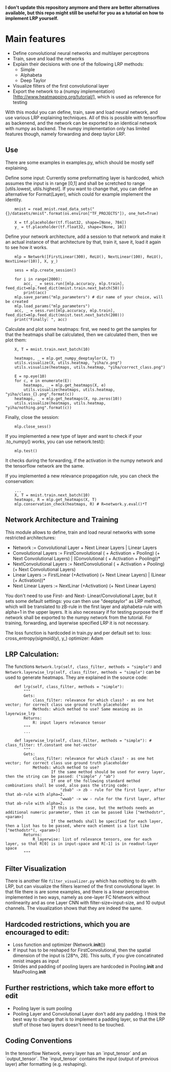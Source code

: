 **I don't update this repository anymore and there are better alternatives available, but this repo might still be useful for you as a tutorial on how to implement LRP yourself.**

# Main features
- Define convolutional neural networks and multilayer perceptrons
- Train, save and load the networks
- Explain their decisions with one of the following LRP methods:
	- Simple
	- Alphabeta
	- Deep Taylor
- Visualize filters of the first convolutional layer 
- Export the network to a (numpy implementation)[http://www.heatmapping.org/tutorial/], which is used as reference for testing

With this modul you can define, train, save and load neural network, and use various LRP explaining techniques.
All of this is possible with tensorflow as backenend, and the network can be exported to an identical network with numpy as backend. The numpy implementation only has limited features though, namely forwarding and deep taylor LRP.


## Use

There are some examples in examples.py, which should be mostly self explaining.

Define some input:
Currently some preformatting layer is hardcoded, which assumes the input is in range [0,1] and shall be scretched to range [utils.lowest, utils.highest].
If you want to change that, you can define an alternative for Format(Layer), which could for example implement the identity.

```
	mnist = read_mnist.read_data_sets("{}/datasets/mnist".format(os.environ["TF_PROJECTS"]), one_hot=True)
	
	X = tf.placeholder(tf.float32, shape=[None, 784])
	y_ = tf.placeholder(tf.float32, shape=[None, 10])
```

Define your network architecture, add a session to that network and make it an actual instance of that architecture by that, train it, save it, load it again to see how it works.

```
	mlp = Network([FirstLinear(300), ReLU(), NextLinear(100), ReLU(), NextLinear(10)], X, y_)

	sess = mlp.create_session()

	for i in range(2000):
		acc, _ = sess.run([mlp.accuracy, mlp.train], feed_dict=mlp.feed_dict(mnist.train.next_batch(50)))
		print(acc)
	mlp.save_params("mlp_parameters") # dir name of your choice, will be created
	mlp.load_params("mlp_parameters")
	acc, _ = sess.run([mlp.accuracy, mlp.train], feed_dict=mlp.feed_dict(mnist.test.next_batch(200)))
	print("Finally: ", acc)
```

Calculate and plot some heatmaps: first, we need to get the samples for that the heatmaps shall be calculated, then we calculated them, then we plot them:

```
	X, T = mnist.train.next_batch(10)

	heatmaps, _ = mlp.get_numpy_deeptaylor(X, T)
	utils.visualize(X, utils.heatmap, "yiha/x.png")
	utils.visualize(heatmaps, utils.heatmap, "yiha/correct_class.png")

	E = np.eye(10)
	for c, e in enumerate(E):
		heatmaps, _ = mlp.get_heatmaps(X, e)
		utils.visualize(heatmaps, utils.heatmap, "yiha/class_{}.png".format(c))
	heatmaps, _ = mlp.get_heatmaps(X, np.zeros(10))
	utils.visualize(heatmaps, utils.heatmap, "yiha/nothing.png".format(c))
```

Finally, close the session:
```
	mlp.close_sess()
```

If you implemented a new type of layer and want to check if your .to_numpy() works, you can use network.test():

```
	mlp.test()
```
It checks during the forwarding, if the activation in the numpy network and the tensorflow network are the same.

If you implemented a new relevance propagation rule, you can check the conservation:

```
	...
	X, T = mnist.train.next_batch(10)
	heatmaps, R = mlp.get_heatmaps(X, T)
	mlp.conservation_check(heatmaps, R) # R=network.y.eval()*T
```
	

## Network Architecture and Training
This module allows to define, train and load neural networks with some restricted architectures:

- Network := Convolutional Layer + Next Linear Layers | Linear Layers
- Convolutional Layers := FirstConvolutional ( + Activation + Pooling) (+ Next Convolutional Layers) | (Convolutional ( + Activation + Pooling))*
- NextConvolutional Layers := NextConvolutional ( + Activation + Pooling) (+ Next Convolutional Layers)
- Linear Layers := FirstLinear (+Activation) (+ Next Linear Layers) | (Linear (+ Activation))*
- Next Linear Layers := NextLinar (+Activation) (+ Next Linear Layers)

You don't need to use First- and Next- Linear/Convolutional Layer, but it sets some default settings: you can then use "deeptaylor" as LRP method, which will be translated to zB-rule in the first layer and alphabeta-rule with alpha=1 in the upper layers. It is also necessary if for testing purpose the tf network shall be exported to the numpy network from the tutorial. For training, forwarding, and layerwise specified LRP it is not necessary.

The loss function is hardcoded in train.py and per default set to:
loss: cross_entropy(sigmoid(y), y_)
optimizer: Adam

## LRP Calculation:
The functions `Network.lrp(self, class_filter, methods = "simple")` and `Network.layerwise_lrp(self, class_filter, methods = "simple")`  can be used to generate heatmaps. They are explained in the source code:

```
	def lrp(self, class_filter, methods = "simple"):
		"""
		Gets:
			class_filter: relevance for which class? - as one hot vector; for correct class use ground truth placeholder
			Methods: which method to use? Same meaning as in layerwise_lrp
		Returns:
			R: input layers relevance tensor
		"""
		...

	def layerwise_lrp(self, class_filter, methods = "simple"): # class_filter: tf.constant one hot-vector
		"""
		Gets:
			class_filter: relevance for which class? - as one hot vector; for correct class use ground truth placeholder
			Methods: which method to use?
					If the same method should be used for every layer, then the string can be passed: ("simple" / "ab")
					If one of the following standard method combinations shall be used, also pass the string code:
						"zbab" -> zb - rule for the first layer, after that ab-rule with alpha=2.
						"wwab" -> ww - rule for the first layer, after that ab-rule with alpha=2.
					If this is the case, but the methods needs an additional numeric parameter, then it can be passed like ["methodstr", <param>]
					If the methods shall be specified for each layer, then a list has to be passed, where each element is a list like ["methodstr"(, <param>)]
		Returns:
			R_layerwise: list of relevance tensors, one for each layer, so that R[0] is in input-space and R[-1] is in readout-layer space
		"""

``` 

## Filter Visualization
There is another file `filter_visualizer.py` which has nothing to do with LRP, but can visualize the filters learned of the first convolutional layer. In that file there is are some examples, and there is a linear perceptron implemented in two ways, namely as one-layer FC Nńetwork without nonlinearity and as one Layer CNN with filter-size=input-size, and 10 output channels. The visualization shows that they are indeed the same.

## Hardcoded restrictions, which you are encouraged to edit:
- Loss function and optimizer (Network.__init__())
- If input has to be reshaped for FirstConvolutional, then the spatial dimension of the input is [28*n, 28]. This suits, if you give concatinated mnist images as input
- Strides and padding of pooling layers are hardcoded in Pooling.__init__ and MaxPooling.__init__

## Further restrictions, which take more effort to edit
- Pooling layer is sum pooling
- Pooling Layer and Convolutional Layer don't add any padding. I think the best way to change that is to implement a padding layer, so that the LRP stuff of those two layers doesn't need to be touched.


## Coding Conventions
In the tensorflow Network, every layer has an ´input_tensor´ and an ´output_tensor´. The ´input_tensor´ contains the input (output of previous layer) after formatting (e.g. reshaping).
